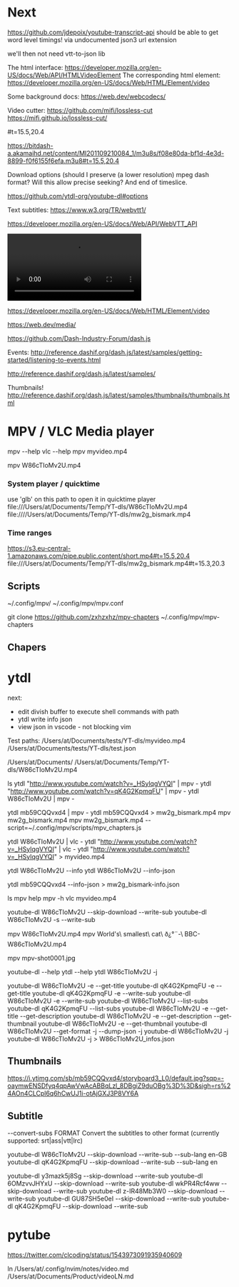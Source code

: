 
# Next
https://github.com/jdepoix/youtube-transcript-api
should be able to get word level timings! via undocumented json3 url extension

we'll then not need vtt-to-json lib



The html interface:
https://developer.mozilla.org/en-US/docs/Web/API/HTMLVideoElement
The corresponding html element:
https://developer.mozilla.org/en-US/docs/Web/HTML/Element/video

Some background docs:
https://web.dev/webcodecs/



Video cutter:
https://github.com/mifi/lossless-cut
https://mifi.github.io/lossless-cut/



#t=15.5,20.4


https://bitdash-a.akamaihd.net/content/MI201109210084_1/m3u8s/f08e80da-bf1d-4e3d-8899-f0f6155f6efa.m3u8#t=15.5,20.4


Download options (should I preserve (a lower resolution) mpeg dash format?
Will this allow precise seeking? And end of timeslice.

https://github.com/ytdl-org/youtube-dl#options


Text subtitles:
https://www.w3.org/TR/webvtt1/

https://developer.mozilla.org/en-US/docs/Web/API/WebVTT_API

<video controls src="https://s3.eu-central-1.amazonaws.com/pipe.public.content/short.mp4#t=15,20" preload="metadata"> </video>

https://developer.mozilla.org/en-US/docs/Web/HTML/Element/video

https://web.dev/media/

https://github.com/Dash-Industry-Forum/dash.js

Events:
http://reference.dashif.org/dash.js/latest/samples/getting-started/listening-to-events.html

http://reference.dashif.org/dash.js/latest/samples/

Thumbnails!
http://reference.dashif.org/dash.js/latest/samples/thumbnails/thumbnails.html




# MPV / VLC Media player


mpv --help
vlc --help
mpv myvideo.mp4

mpv W86cTIoMv2U.mp4

### System player / quicktime
use 'glb' on this path to open it in quicktime player
file:///Users/at/Documents/Temp/YT-dls/W86cTIoMv2U.mp4
file:////Users/at/Documents/Temp/YT-dls/mw2g_bismark.mp4

### Time ranges
https://s3.eu-central-1.amazonaws.com/pipe.public.content/short.mp4#t=15.5,20.4
file:///Users/at/Documents/Temp/YT-dls/mw2g_bismark.mp4#t=15.3,20.3

## Scripts
~/.config/mpv/
~/.config/mpv/mpv.conf

git clone https://github.com/zxhzxhz/mpv-chapters  ~/.config/mpv/mpv-chapters

## Chapers


# ytdl

next:
- edit divish buffer to execute shell commands with path
- ytdl write info json
- view json in vscode - not blocking vim

Test paths: /Users/at/Documents/tests/YT-dls/myvideo.mp4
            /Users/at/Documents/tests/YT-dls/test.json

/Users/at/Documents/
/Users/at/Documents/Temp/YT-dls/W86cTIoMv2U.mp4


ls
ytdl "http://www.youtube.com/watch?v=_HSylqgVYQI" | mpv -
ytdl "http://www.youtube.com/watch?v=qK4G2KpmqFU" | mpv -
ytdl W86cTIoMv2U | mpv -

ytdl mb59CQQvxd4 | mpv -
ytdl mb59CQQvxd4 > mw2g_bismark.mp4
mpv mw2g_bismark.mp4
mpv mw2g_bismark.mp4 --script=~/.config/mpv/scripts/mpv_chapters.js

ytdl W86cTIoMv2U | vlc -
ytdl "http://www.youtube.com/watch?v=_HSylqgVYQI" | vlc -
ytdl "http://www.youtube.com/watch?v=_HSylqgVYQI" > myvideo.mp4

ytdl W86cTIoMv2U --info
ytdl W86cTIoMv2U --info-json

ytdl mb59CQQvxd4 --info-json > mw2g_bismark-info.json

ls
mpv help
mpv -h
vlc myvideo.mp4

youtube-dl W86cTIoMv2U --skip-download --write-sub
youtube-dl W86cTIoMv2U -s --write-sub

mpv W86cTIoMv2U.mp4
mpv World\'s\ smallest\ cat\ ð¿°¨-\ BBC-W86cTIoMv2U.mp4

mpv mpv-shot0001.jpg

youtube-dl --help
ytdl --help
ytdl W86cTIoMv2U -j

youtube-dl W86cTIoMv2U -e --get-title
youtube-dl qK4G2KpmqFU -e --get-title
youtube-dl qK4G2KpmqFU -e --write-sub
youtube-dl W86cTIoMv2U -e --write-sub
youtube-dl W86cTIoMv2U --list-subs
youtube-dl qK4G2KpmqFU --list-subs
youtube-dl W86cTIoMv2U -e --get-title --get-description
youtube-dl W86cTIoMv2U -e --get-description --get-thumbnail
youtube-dl W86cTIoMv2U -e --get-thumbnail
youtube-dl W86cTIoMv2U --get-format
-j --dump-json
-j
youtube-dl W86cTIoMv2U -j
youtube-dl W86cTIoMv2U -j > W86cTIoMv2U_infos.json

## Thumbnails
https://i.ytimg.com/sb/mb59CQQvxd4/storyboard3_L0/default.jpg?sqp=-oaymwENSDfyq4qpAwVwAcABBqLzl_8DBgiZ9duOBg%3D%3D&sigh=rs%24AOn4CLCpl6q6hCwUJ1i-otAjGXJ3P8VY6A

## Subtitle
--convert-subs FORMAT
Convert the subtitles to other format (currently supported: srt|ass|vtt|lrc)

youtube-dl W86cTIoMv2U --skip-download --write-sub --sub-lang en-GB
youtube-dl qK4G2KpmqFU --skip-download --write-sub --sub-lang en

youtube-dl y3mazk5j8Sg --skip-download --write-sub
youtube-dl 6OMzvvJHYxU --skip-download --write-sub
youtube-dl wkPR4Rcf4ww --skip-download --write-sub
youtube-dl z-IR48Mb3W0 --skip-download --write-sub
youtube-dl GU87SH5e0eI --skip-download --write-sub
youtube-dl qK4G2KpmqFU --skip-download --write-sub

# pytube
https://twitter.com/clcoding/status/1543973091935940609

ln /Users/at/.config/nvim/notes/video.md /Users/at/Documents/Product/videoLN.md





